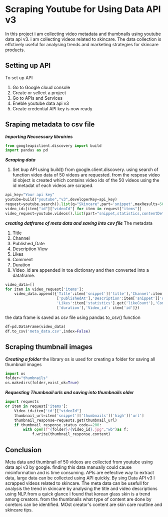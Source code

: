 # Scraping Youtube for Using Data API v3
In this project i am collecting video metadata and thumbnails using youtube data api v3. i am collecting videos related to skincare. The data collection is effctively useful for analysing trends and marketing strategies for skincare products. 
## Setting up API
To set up API 
1. Go to Google cloud console
2. Create or sellect a project
3. Go to APIs and Services
4. Eneble youtube data api v3
5. Create credential 
API key is now ready


## Sraping metadata to csv file
***Importing Neccessary librairies***
```python
from googleapiclient.discovery import build
import pandas as pd
```
***Scraping data***
1. Set bup API using build() from google.client.discovery. 
using search of function video data of 50 videos are requested. 
from the respose video id object is created which contains video ids of the 50 videos
using the id metadat of each videos are scraped.
```python
api_key="Your api key"
youtube=build("youtube","v3",developerKey=api_key)
request=youtube.search().list(q="Skincare",part='snippet',maxResults=50,type='video').execute()
video_id=[item["id"]["videoId"] for item in request["items"]]
video_request=youtube.videos().list(part="snippet,statistics,contentDetails",id=",".join(video_id)).execute()
```
***creating datframe of meta data and saving into csv file***
The metadata 
1. Title
2. Channel	
3. Published_Date	
4. Description	View	
5. Likes	
6. Comment	
7. Duration	
8. Video_id
are  appended in toa dictionary and then converted into a dataframe.
```python
video_data=[]
for item in video_request['items']:
    video_data.append({'Title':item['snippet']['title'],'Channel':item['snippet']['channelTitle'],'Published_Date':item['snippet']
                       ['publishedAt'],'Description':item['snippet']['description'],'View':item['statistics']['viewCount'],
                       'Likes':item['statistics'].get('likeCount'),'Comment':item['statistics'].get('commentCount'),'Duration':item["contentDetails"]
                       ['duration'],'Video_id': item['id']})
```
the data frame is saved as csv file using pandas to_csv() function
```python
df=pd.DataFrame(video_data)
df.to_csv('meta_data.csv',index=False)
```
## Scraping thumbnail images
***Creating a folder***
the library os is used for creating a folder for saving all thumbnail images
```python
import os
folder="thumbnails"
os.makedirs(folder,exist_ok=True)
```
***Requesting Thumbnail urls and saving into thumbnails older***
```python
import requests
or item in request['items']:
    Video_id=item['id']["videoId"]
    thumbnail_url=item['snippet']['thumbnails']['high']['url']
    thumbnail_response=requests.get(thumbnail_url)
    if thumbnail_response.status_code==200:
        with open(f"{folder}/{Video_id}.jpg","wb")as f:
            f.write(thumbnail_response.content)
```
## Conclusion
Meta data and thumbnail of 50 videos are collected from youtube using data api v3 by google. finding this data manually could cause misinformation and is time consuming. APIs are eefective way to extract data, large data can be collected using API quickly.
By sing Data API v3 I scrapped videos related to skincare. The meta data can be usefull for analysis the trend in skincare by analysing the title and video descriptions using NLP.from a quick glance i found that korean glass skin is a trend among creators. from the thumbnails what type of content are done by coretors can be identified. MOst creator's content are skin care routtine and skincare tips.

